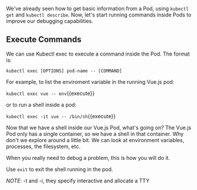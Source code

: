 We've already seen how to get basic information from a Pod, using `kubectl get` and `kubectl describe`. Now, let's start running commands inside Pods to improve our debugging capabilities.

## Execute Commands

We can use Kubectl exec to execute a command inside the Pod. The format is:

`kubectl exec [OPTIONS] pod-name -- [COMMAND]`

For example, to list the enviroment variable in the running Vue.js pod:

`kubectl exec vue -- env`{{execute}}

or to run a shell inside a pod:

`kubectl exec -it vue -- /bin/sh`{{execute}}

Now that we have a shell inside our Vue.js Pod, what's going on? The Vue.js Pod only has a single container, so we have a shell in that container. Why don't we explore around a little bit. We can look at environment variables, processes, the filesystem, etc.

When you really need to debug a problem, this is how you will do it.

Use `exit` to exit the shell running in the pod.

*NOTE*: -t and -i, they specify interactive and allocate a TTY
